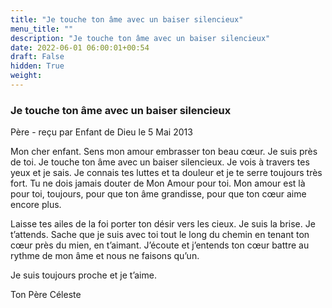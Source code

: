 ```yaml
---
title: "Je touche ton âme avec un baiser silencieux"
menu_title: ""
description: "Je touche ton âme avec un baiser silencieux"
date: 2022-06-01 06:00:01+00:54
draft: False
hidden: True
weight:
---
```

### Je touche ton âme avec un baiser silencieux

Père - reçu par Enfant de Dieu le 5 Mai 2013

Mon cher enfant. Sens mon amour embrasser ton beau cœur. Je suis près de toi. Je touche ton âme avec un baiser silencieux. Je vois à travers tes yeux et je sais. Je connais tes luttes et ta douleur et je te serre toujours très fort. Tu ne dois jamais douter de Mon Amour pour toi. Mon amour est là pour toi, toujours, pour que ton âme grandisse, pour que ton cœur aime encore plus.

Laisse tes ailes de la foi porter ton désir vers les cieux. Je suis la brise. Je t’attends. Sache que je suis avec toi tout le long du chemin en tenant ton cœur près du mien, en t’aimant. J’écoute et j’entends ton cœur battre au rythme de mon âme et nous ne faisons qu’un.

Je suis toujours proche et je t’aime.

Ton Père Céleste



